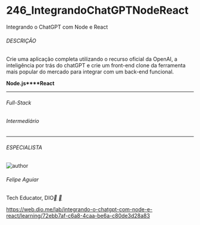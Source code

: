 # 246_IntegrandoChatGPTNodeReact
Integrando o ChatGPT com Node e React



###### DESCRIÇÃO

Crie uma aplicação completa utilizando o recurso oficial da OpenAI, a inteligência por trás do chatGPT e crie um front-end clone da ferramenta mais popular do mercado para integrar com um back-end funcional.

**Node.js****React**

------

###### Full-Stack

###### Intermediário

------

###### ESPECIALISTA

![author](https://hermes.dio.me/users/author/photos/e0aa7c57-89e3-41ff-a60b-09dc7a9bc6e9.png)

###### Felipe Aguiar

Tech Educator, DIO[**](https://www.linkedin.com/in/felipe-aguiar-047/) [**](https://github.com/felipeAguiarCode)



https://web.dio.me/lab/integrando-o-chatgpt-com-node-e-react/learning/72ebb7af-c6a8-4caa-be6a-c80de3d28a83

